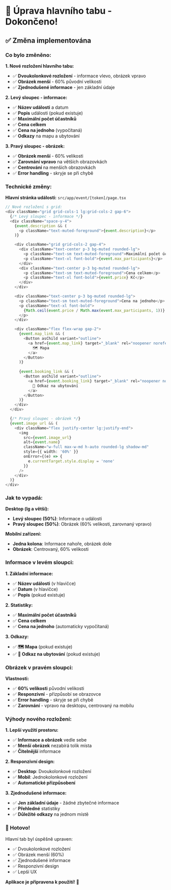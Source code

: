 # 🎨 Úprava hlavního tabu - Dokončeno!

## ✅ Změna implementována

### Co bylo změněno:

**1. Nové rozložení hlavního tabu:**
- ✅ **Dvoukolonkové rozložení** - informace vlevo, obrázek vpravo
- ✅ **Obrázek menší** - 60% původní velikosti
- ✅ **Zjednodušené informace** - jen základní údaje

**2. Levý sloupec - informace:**
- ✅ **Název události** a datum
- ✅ **Popis** události (pokud existuje)
- ✅ **Maximální počet účastníků**
- ✅ **Cena celkem**
- ✅ **Cena na jednoho** (vypočítaná)
- ✅ **Odkazy** na mapu a ubytování

**3. Pravý sloupec - obrázek:**
- ✅ **Obrázek menší** - 60% velikosti
- ✅ **Zarovnání vpravo** na větších obrazovkách
- ✅ **Centrování** na menších obrazovkách
- ✅ **Error handling** - skryje se při chybě

### Technické změny:

**Hlavní stránka události:** `src/app/event/[token]/page.tsx`
```typescript
// Nové rozložení s grid:
<div className="grid grid-cols-1 lg:grid-cols-2 gap-6">
  {/* Levý sloupec - informace */}
  <div className="space-y-4">
    {event.description && (
      <p className="text-muted-foreground">{event.description}</p>
    )}

    <div className="grid grid-cols-2 gap-4">
      <div className="text-center p-3 bg-muted rounded-lg">
        <p className="text-sm text-muted-foreground">Maximální počet účastníků</p>
        <p className="text-xl font-bold">{event.max_participants}</p>
      </div>
      <div className="text-center p-3 bg-muted rounded-lg">
        <p className="text-sm text-muted-foreground">Cena celkem</p>
        <p className="text-xl font-bold">{event.price} Kč</p>
      </div>
    </div>

    <div className="text-center p-3 bg-muted rounded-lg">
      <p className="text-sm text-muted-foreground">Cena na jednoho</p>
      <p className="text-xl font-bold">
        {Math.ceil(event.price / Math.max(event.max_participants, 1))} Kč
      </p>
    </div>

    <div className="flex flex-wrap gap-2">
      {event.map_link && (
        <Button asChild variant="outline">
          <a href={event.map_link} target="_blank" rel="noopener noreferrer">
            🗺️ Mapa
          </a>
        </Button>
      )}
      
      {event.booking_link && (
        <Button asChild variant="outline">
          <a href={event.booking_link} target="_blank" rel="noopener noreferrer">
            🏰 Odkaz na ubytování
          </a>
        </Button>
      )}
    </div>
  </div>

  {/* Pravý sloupec - obrázek */}
  {event.image_url && (
    <div className="flex justify-center lg:justify-end">
      <img 
        src={event.image_url} 
        alt={event.name}
        className="w-full max-w-md h-auto rounded-lg shadow-md"
        style={{ width: '60%' }}
        onError={(e) => {
          e.currentTarget.style.display = 'none'
        }}
      />
    </div>
  )}
</div>
```

### Jak to vypadá:

**Desktop (lg a větší):**
- **Levý sloupec (50%)**: Informace o události
- **Pravý sloupec (50%)**: Obrázek (60% velikosti, zarovnaný vpravo)

**Mobilní zařízení:**
- **Jedna kolona**: Informace nahoře, obrázek dole
- **Obrázek**: Centrovaný, 60% velikosti

### Informace v levém sloupci:

**1. Základní informace:**
- ✅ **Název události** (v hlavičce)
- ✅ **Datum** (v hlavičce)
- ✅ **Popis** (pokud existuje)

**2. Statistiky:**
- ✅ **Maximální počet účastníků**
- ✅ **Cena celkem**
- ✅ **Cena na jednoho** (automaticky vypočítaná)

**3. Odkazy:**
- ✅ **🗺️ Mapa** (pokud existuje)
- ✅ **🏰 Odkaz na ubytování** (pokud existuje)

### Obrázek v pravém sloupci:

**Vlastnosti:**
- ✅ **60% velikosti** původní velikosti
- ✅ **Responzivní** - přizpůsobí se obrazovce
- ✅ **Error handling** - skryje se při chybě
- ✅ **Zarovnání** - vpravo na desktopu, centrovaný na mobilu

### Výhody nového rozložení:

**1. Lepší využití prostoru:**
- ✅ **Informace a obrázek** vedle sebe
- ✅ **Menší obrázek** nezabírá tolik místa
- ✅ **Čitelnější** informace

**2. Responzivní design:**
- ✅ **Desktop**: Dvoukolonkové rozložení
- ✅ **Mobil**: Jednokolonkové rozložení
- ✅ **Automatické přizpůsobení**

**3. Zjednodušené informace:**
- ✅ **Jen základní údaje** - žádné zbytečné informace
- ✅ **Přehledné** statistiky
- ✅ **Důležité odkazy** na jednom místě

### 🎉 Hotovo!

Hlavní tab byl úspěšně upraven:
- ✅ Dvoukolonkové rozložení
- ✅ Obrázek menší (60%)
- ✅ Zjednodušené informace
- ✅ Responzivní design
- ✅ Lepší UX

**Aplikace je připravena k použití!** 🚀 